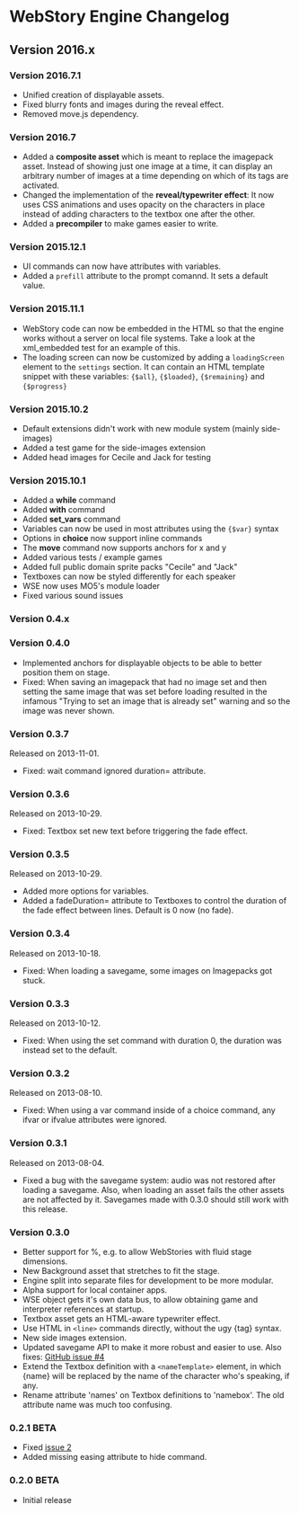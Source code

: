 # WebStory Engine Changelog

## Version 2016.x

### Version 2016.7.1

 * Unified creation of displayable assets.
 * Fixed blurry fonts and images during the reveal effect.
 * Removed move.js dependency.

### Version 2016.7

 * Added a **composite asset** which is meant to replace the imagepack asset. Instead of showing just one image at a time, it can display an arbitrary number of images at a time depending on which of its tags are activated.
 * Changed the implementation of the **reveal/typewriter effect**: It now uses CSS animations and uses opacity on the characters in place instead of adding characters to the textbox one after the other.
 * Added a **precompiler** to make games easier to write.

### Version 2015.12.1

 * UI commands can now have attributes with variables.
 * Added a `prefill` attribute to the prompt comannd. It sets a default value.

### Version 2015.11.1

 * WebStory code can now be embedded in the HTML so that the engine works without a server on local file systems. Take a look at the xml_embedded test for an example of this.
 * The loading screen can now be customized by adding a `loadingScreen` element to the `settings` section. It can contain an HTML template snippet with these variables: `{$all}`, `{$loaded}`, `{$remaining}` and `{$progress}`

### Version 2015.10.2

 * Default extensions didn't work with new module system (mainly side-images)
 * Added a test game for the side-images extension
 * Added head images for Cecile and Jack for testing

### Version 2015.10.1

 * Added a **while** command
 * Added **with** command
 * Added **set_vars** command
 * Variables can now be used in most attributes using the `{$var}` syntax
 * Options in **choice** now support inline commands
 * The **move** command now supports anchors for x and y
 * Added various tests / example games
 * Added full public domain sprite packs "Cecile" and "Jack"
 * Textboxes can now be styled differently for each speaker
 * WSE now uses MO5's module loader
 * Fixed various sound issues

### Version 0.4.x

### Version 0.4.0

 * Implemented anchors for displayable objects to be able to better position them on stage.
 * Fixed: When saving an imagepack that had no image set and then setting the same image that was set before loading resulted in the infamous "Trying to set an image that is already set" warning and so the image was never shown.

### Version 0.3.7

Released on 2013-11-01.

 * Fixed: wait command ignored duration= attribute.

### Version 0.3.6

Released on 2013-10-29.

 * Fixed: Textbox set new text before triggering the fade effect.

### Version 0.3.5

Released on 2013-10-29.

 * Added more options for variables.
 * Added a fadeDuration= attribute to Textboxes to control the duration of the fade effect between lines. Default is 0 now (no fade).

### Version 0.3.4

Released on 2013-10-18.

 * Fixed: When loading a savegame, some images on Imagepacks got stuck.

### Version 0.3.3

Released on 2013-10-12.

 * Fixed: When using the set command with duration 0, the duration was instead set to the default.

### Version 0.3.2

Released on 2013-08-10.

 * Fixed: When using a var command inside of a choice command, any ifvar or ifvalue attributes were ignored.

### Version 0.3.1

Released on 2013-08-04.

 * Fixed a bug with the savegame system: audio was not restored after loading a savegame. Also, when loading an asset fails the other assets are not affected by it. Savegames made with 0.3.0 should still work with this release.

### Version 0.3.0

 * Better support for %, e.g. to allow WebStories with fluid stage dimensions.
 * New Background asset that stretches to fit the stage.
 * Engine split into separate files for development to be more modular.
 * Alpha support for local container apps.
 * WSE object gets it's own data bus, to allow obtaining game and interpreter references at startup.
 * Textbox asset gets an HTML-aware typewriter effect.
 * Use HTML in `<line>` commands directly, without the ugy {tag} syntax.
 * New side images extension.
 * Updated savegame API to make it more robust and easier to use. Also fixes: [GitHub issue #4](https://github.com/jsteinbeck/WebStory-Engine/issues/4)
 * Extend the Textbox definition with a `<nameTemplate>` element, in which {name} will be replaced by the name of the character who's speaking, if any.
 * Rename attribute 'names' on Textbox definitions to 'namebox'. The old attribute name was much too confusing.

### 0.2.1 BETA

 * Fixed [issue 2](https://github.com/jsteinbeck/WebStory-Engine/issues/2)
 * Added missing easing attribute to hide command.

### 0.2.0 BETA

 *  Initial release